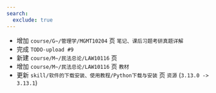 ```yaml
---
search:
  exclude: true
---
```


- 增加 `course/G~/管理学/MGMT10204` 页 `笔记、课后习题考研真题详解`
- 完成 `TODO-upload #9`
- 新建 `course/M~/民法总论/LAW10116` 页
- 增加 `course/M~/民法总论/LAW10116` 页 `教材`
- 更新 `skill/软件的下载安装、使用教程/Python下载与安装` 页 `资源` (`3.13.0 -> 3.13.1`)